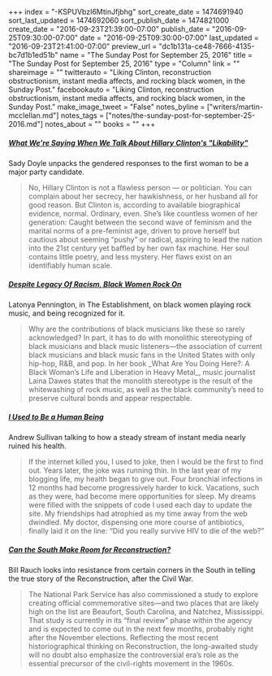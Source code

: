 +++
index = "-KSPUVbzI6MtinJfjbhg"
sort_create_date = 1474691940
sort_last_updated = 1474692060
sort_publish_date = 1474821000
create_date = "2016-09-23T21:39:00-07:00"
publish_date = "2016-09-25T09:30:00-07:00"
date = "2016-09-25T09:30:00-07:00"
last_updated = "2016-09-23T21:41:00-07:00"
preview_url = "dc1b131a-ce48-7666-4135-bc7d1b1ed51b"
name = "The Sunday Post for September 25, 2016"
title = "The Sunday Post for September 25, 2016"
type = "Column"
link = ""
shareimage = ""
twitterauto = "Liking Clinton, reconstruction obstructionism, instant media affects, and rocking black women, in the Sunday Post."
facebookauto = "Liking Clinton, reconstruction obstructionism, instant media affects, and rocking black women, in the Sunday Post."
make_image_tweet = "False"
notes_byline = ["writers/martin-mcclellan.md"]
notes_tags = ["notes/the-sunday-post-for-september-25-2016.md"]
notes_about = ""
books = ""
+++
<h5><a href="http://www.glamour.com/story/sady-doyle-hillary-clinton-likability-and-women-in-power?mbid=social_twitter_referral" title="What We&amp;#x27;re Saying When We Talk About Hillary Clinton&amp;#x27;s &amp;quot;Likability&amp;quot; | Glamour">What We're Saying When We Talk About Hillary Clinton's "Likability"</a></h5>

Sady Doyle unpacks the gendered responses to the first woman to be a major party candidate. 

<blockquote>
	No, Hillary Clinton is not a flawless person &mdash; or politician. You can complain about her secrecy, her hawkishness, or her husband all for good reason. But Clinton is, according to available biographical evidence, normal. Ordinary, even. She’s like countless women of her generation: Caught between the second wave of feminism and the marital norms of a pre-feminist age, driven to prove herself but cautious about seeming “pushy” or radical, aspiring to lead the nation into the 21st century yet baffled by her own fax machine. Her soul contains little poetry, and less mystery. Her flaws exist on an identifiably human scale.
</blockquote>

<h5><a href="http://www.theestablishment.co/2016/07/02/despite-legacy-of-racism-black-women-rock-on/" title="Despite Legacy Of Racism, Black Women Rock On - The Establishment">Despite Legacy Of Racism, Black Women Rock On</a></h5>

Latonya Pennington, in The Establishment, on black women playing rock music, and being recognized for it. 

<blockquote>
	Why are the contributions of black musicians like these so rarely acknowledged? In part, it has to do with monolithic stereotyping of black musicians and black music listeners—the association of current black musicians and black music fans in the United States with only hip-hop, R&amp;B, and pop. In her book _What Are You Doing Here?: A Black Woman’s Life and Liberation in Heavy Metal_, music journalist Laina Dawes states that the monolith stereotype is the result of the whitewashing of rock music, as well as the black community’s need to preserve cultural bonds and appear respectable.
</blockquote>

<h5><a href="http://nymag.com/selectall/2016/09/andrew-sullivan-technology-almost-killed-me.html" title="Andrew Sullivan: My Distraction Sickness — and Yours">I Used to Be a Human Being</a></h5>

Andrew Sullivan talking to how a steady stream of instant media nearly ruined his health. 

<blockquote>
	If the internet killed you, I used to joke, then I would be the first to find out. Years later, the joke was running thin. In the last year of my blogging life, my health began to give out. Four bronchial infections in 12 months had become progressively harder to kick. Vacations, such as they were, had become mere opportunities for sleep. My dreams were filled with the snippets of code I used each day to update the site. My friendships had atrophied as my time away from the web dwindled. My doctor, dispensing one more course of antibiotics, finally laid it on the line: “Did you really survive HIV to die of the web?”
</blockquote>

<h5><a href="http://www.theatlantic.com/politics/archive/2016/09/can-the-south-make-room-for-reconstruction/500189/" title="The National Park Service Is Reviving Reconstruction - The Atlantic">Can the South Make Room for Reconstruction?</a></h5>

Bill Rauch looks into resistance from certain corners in the South in telling the true story of the Reconstruction, after the Civil War. 

<blockquote>
	The National Park Service has also commissioned a study to explore creating official commemorative sites—and two places that are likely high on the list are Beaufort, South Carolina, and Natchez, Mississippi. That study is currently in its “final review” phase within the agency and is expected to come out in the next few months, probably right after the November elections. Reflecting the most recent historiographical thinking on Reconstruction, the long-awaited study will no doubt also emphasize the controversial era’s role as the essential precursor of the civil-rights movement in the 1960s.
</blockquote>